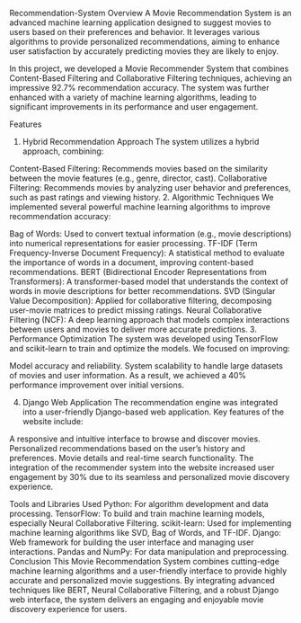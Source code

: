 Recommendation-System
Overview
A Movie Recommendation System is an advanced machine learning application designed to suggest movies to users based on their preferences and behavior. It leverages various algorithms to provide personalized recommendations, aiming to enhance user satisfaction by accurately predicting movies they are likely to enjoy.

In this project, we developed a Movie Recommender System that combines Content-Based Filtering and Collaborative Filtering techniques, achieving an impressive 92.7% recommendation accuracy. The system was further enhanced with a variety of machine learning algorithms, leading to significant improvements in its performance and user engagement.

Features
1. Hybrid Recommendation Approach
The system utilizes a hybrid approach, combining:

Content-Based Filtering: Recommends movies based on the similarity between the movie features (e.g., genre, director, cast).
Collaborative Filtering: Recommends movies by analyzing user behavior and preferences, such as past ratings and viewing history.
2. Algorithmic Techniques
We implemented several powerful machine learning algorithms to improve recommendation accuracy:

Bag of Words: Used to convert textual information (e.g., movie descriptions) into numerical representations for easier processing.
TF-IDF (Term Frequency-Inverse Document Frequency): A statistical method to evaluate the importance of words in a document, improving content-based recommendations.
BERT (Bidirectional Encoder Representations from Transformers): A transformer-based model that understands the context of words in movie descriptions for better recommendations.
SVD (Singular Value Decomposition): Applied for collaborative filtering, decomposing user-movie matrices to predict missing ratings.
Neural Collaborative Filtering (NCF): A deep learning approach that models complex interactions between users and movies to deliver more accurate predictions.
3. Performance Optimization
The system was developed using TensorFlow and scikit-learn to train and optimize the models. We focused on improving:

Model accuracy and reliability.
System scalability to handle large datasets of movies and user information.
As a result, we achieved a 40% performance improvement over initial versions.

4. Django Web Application
The recommendation engine was integrated into a user-friendly Django-based web application. Key features of the website include:

A responsive and intuitive interface to browse and discover movies.
Personalized recommendations based on the user’s history and preferences.
Movie details and real-time search functionality.
The integration of the recommender system into the website increased user engagement by 30% due to its seamless and personalized movie discovery experience.

Tools and Libraries Used
Python: For algorithm development and data processing.
TensorFlow: To build and train machine learning models, especially Neural Collaborative Filtering.
scikit-learn: Used for implementing machine learning algorithms like SVD, Bag of Words, and TF-IDF.
Django: Web framework for building the user interface and managing user interactions.
Pandas and NumPy: For data manipulation and preprocessing.
Conclusion
This Movie Recommendation System combines cutting-edge machine learning algorithms and a user-friendly interface to provide highly accurate and personalized movie suggestions. By integrating advanced techniques like BERT, Neural Collaborative Filtering, and a robust Django web interface, the system delivers an engaging and enjoyable movie discovery experience for users.
